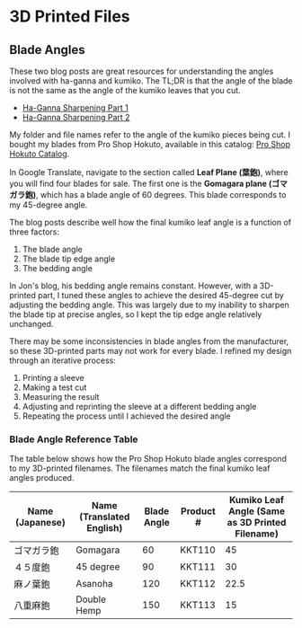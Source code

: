 # 3D Printed Files

## Blade Angles

These two blog posts are great resources for understanding the angles involved with ha-ganna and kumiko. The TL;DR is that the angle of the blade is not the same as the angle of the kumiko leaves that you cut.  

- [Ha-Ganna Sharpening Part 1](https://www.bigsandwoodworking.com/ha-ganna-sharpening-1/)  
- [Ha-Ganna Sharpening Part 2](https://www.bigsandwoodworking.com/ha-ganna-sharpening-2/)  

My folder and file names refer to the angle of the kumiko pieces being cut. I bought my blades from Pro Shop Hokuto, available in this catalog: [Pro Shop Hokuto Catalog](https://www5e.biglobe.ne.jp/~ttoishi/sub55.html).  

In Google Translate, navigate to the section called **Leaf Plane (葉鉋)**, where you will find four blades for sale. The first one is the **Gomagara plane (ゴマガラ鉋)**, which has a blade angle of 60 degrees. This blade corresponds to my 45-degree angle.  

The blog posts describe well how the final kumiko leaf angle is a function of three factors:  
1. The blade angle  
2. The blade tip edge angle  
3. The bedding angle  

In Jon's blog, his bedding angle remains constant. However, with a 3D-printed part, I tuned these angles to achieve the desired 45-degree cut by adjusting the bedding angle. This was largely due to my inability to sharpen the blade tip at precise angles, so I kept the tip edge angle relatively unchanged.  

There may be some inconsistencies in blade angles from the manufacturer, so these 3D-printed parts may not work for every blade. I refined my design through an iterative process:  
1. Printing a sleeve  
2. Making a test cut  
3. Measuring the result  
4. Adjusting and reprinting the sleeve at a different bedding angle  
5. Repeating the process until I achieved the desired angle  

### Blade Angle Reference Table

The table below shows how the Pro Shop Hokuto blade angles correspond to my 3D-printed filenames. The filenames match the final kumiko leaf angles produced.

| Name (Japanese) | Name (Translated English) | Blade Angle | Product # | Kumiko Leaf Angle (Same as 3D Printed Filename) |
|---------------|----------------------|------------|-----------|------------------------------------|
| ゴマガラ鉋    | Gomagara             | 60         | KKT110    | 45                                 |
| ４５度鉋      | 45 degree            | 90         | KKT111    | 30                                 |
| 麻ノ葉鉋      | Asanoha              | 120        | KKT112    | 22.5                               |
| 八重麻鉋      | Double Hemp          | 150        | KKT113    | 15                                 |

